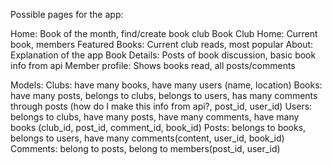 Possible pages for the app:

Home: Book of the month, find/create book club
Book Club Home: Current book, members
Featured Books: Current club reads, most popular
About: Explanation of the app 
Book Details: Posts of book discussion, basic book info from api
Member profile: Shows books read, all posts/comments

Models:
Clubs: have many books, have many users (name, location)
Books: have many posts, belongs to clubs, belongs to users, has many comments through posts (how do I make this info from api?, post_id, user_id)
Users: belongs to clubs, have many posts, have many comments, have many books (club_id, post_id, comment_id, book_id)
Posts: belongs to books, belongs to users, have many comments(content, user_id, book_id)
Comments: belong to posts, belong to members(post_id, user_id)

